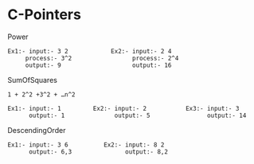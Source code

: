 # C-Pointers

Power

    Ex1:- input:- 3 2            Ex2:- input:- 2 4
         process:- 3^2                 process:- 2^4
         output:- 9                    output:- 16
 

SumOfSquares

    1 + 2^2 +3^2 + …n^2

    Ex1:- input:- 1         Ex2:- input:- 2           Ex3:- input:- 3
          output:- 1              output:- 5                output:- 14

DescendingOrder

    Ex1:- input:- 3 6          Ex2:- input:- 8 2
          output:- 6,3               output:- 8,2
